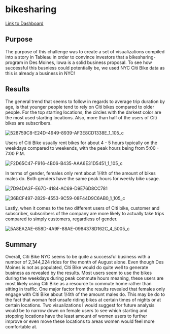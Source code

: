 # bikesharing

[Link to Dashboard](https://public.tableau.com/app/profile/maya.kumar6927/viz/NYCCitiBikeChallenge_16482710558480/NYCCitiBike?publish=yes)

## Purpose
The purpose of this challenge was to create a set of visualizations compiled into a story in Tableau in order to convince investors that a bikesharing-program in Des Moines, Iowa is a solid business proposal. To see how successful this busniess could potentially be, we used NYC Citi Bike data as this is already a business in NYC!

## Results
The general trend that seems to follow in regards to average trip duration by age, is that younger people tend to rely on Citi bikes compared to older people. For the top starting locations, the circles with the darkest color are the most used starting locations. Also, more than half of the users of Citi bikes are subscribers.

![528759C8-E24D-4949-8939-AF3E8CD1338E_1_105_c](https://user-images.githubusercontent.com/92240407/160227030-6d4e3216-b3ed-458c-9545-c5de0b622726.jpeg)

Users of Citi Bike usually rent bikes for about 4 - 5 hours typically on the weekdays compared to weekends, with the peak hours being from 5:00 - 7:00 P.M.

![F2D65C47-F916-4B06-B435-AAA6E31D5451_1_105_c](https://user-images.githubusercontent.com/92240407/160227129-72362abf-f325-48da-ac7f-d53e550ac09e.jpeg)

In terms of gender, females only rent about 1/4th of the amount of bikes males do. Both genders have the same peak hours for weekly bike usage.

![7D94DA3F-E67D-4184-AC69-D9E76D8CC781](https://user-images.githubusercontent.com/92240407/160227270-2e82cb49-c2a6-421f-9898-29d3532ccae0.jpeg)

![36BCF497-2829-4553-9C59-08F44D9C6AB0_1_105_c](https://user-images.githubusercontent.com/92240407/160227272-736e565c-e31a-4965-b895-9f396a05eb84.jpeg)

Lastly, when it comes to the two different users of Citi bike, customer and subscriber, subscribers of the company are more likely to actually take trips compared to simply customers, regardless of gender. 

![5A8EA2AE-658D-4A9F-88AE-0984378D162C_4_5005_c](https://user-images.githubusercontent.com/92240407/160227327-60a8619d-2e13-4bc0-b607-abf972063fb9.jpeg)

## Summary
Overall, Citi Bike NYC seems to be quite a successful business with a number of 2,344,224 rides for the month of August alone. Even though Des Moines is not as populated, Citi Bike would do quite well to generate business as revealed by the results. Most users seem to use the bikes during the weekdays during peak commute hours meaning, these users are most likely using Citi Bike as a resource to commute home rather than sitting in traffic. One major factor from the results revealed that females only engage with Citi Bike about 1/4th of the amount males do. This may be do to the fact that woman feel unsafe riding bikes at certain times of nights or at certain locations. Two visualizations I would suggest for future analysis would be to narrow down on female users to see which starting and stopping locations have the least amount of women users to further improve or even move these locations to areas women would feel more comfortable at.  





